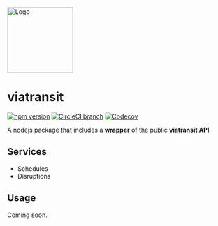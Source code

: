 <img src="https://i.goopics.net/Nxagy.jpg" alt="Logo" width="150px"/>

# viatransit

[![npm version](https://badge.fury.io/js/viatransit.svg)](https://www.npmjs.com/package/viatransit)
[![CircleCI branch](https://img.shields.io/circleci/project/github/Slaymd/viatransit-JSWrapper/master.svg?style=flat)](https://circleci.com/gh/Slaymd/viatransit-JSWrapper)
[![Codecov](https://img.shields.io/codecov/c/github/Slaymd/viatransit-JSWrapper.svg)](https://codecov.io/gh/Slaymd/viatransit-JSWrapper)

A nodejs package that includes a **wrapper** of the public **[viatransit](https://viatransit.fr) API**.

## Services

* Schedules
* Disruptions

## Usage

Coming soon.